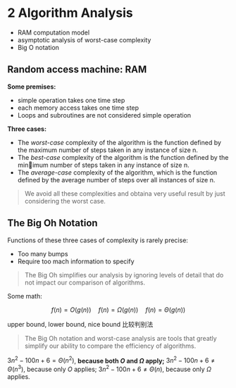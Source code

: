 # 2 Algorithm Analysis

- RAM computation model
- asymptotic analysis of worst-case complexity
- Big O notation

## Random access machine: RAM

**Some premises:**

- simple operation takes one time step
- each memory access takes one time step
- Loops and subroutines are not considered simple operation

**Three cases:**

- The *worst-case* complexity of the algorithm is the function defined by the maximum number of steps taken in any instance of size n.
- The *best-case* complexity of the algorithm is the function defined by the min￾imum number of steps taken in any instance of size n.
- The *average-case* complexity of the algorithm, which is the function defined by the average number of steps over all instances of size n.

> We avoid all these complexities and obtaina very useful result by just considering the worst case.

## The Big Oh Notation

Functions of these three cases of complexity is rarely precise:

- Too many bumps
- Require too mach information to specify

> The Big Oh simplifies our analysis by ignoring levels of detail that do not impact our comparison of algorithms.

Some math:

$$f(n)=O(g(n)) \quad f(n)=\Omega(g(n)) \quad f(n)=\Theta(g(n))$$

upper bound, lower bound, nice bound   比较判别法

> The Big Oh notation and worst-case analysis are tools that greatly simplify our ability to compare the efficiency of algorithms.

$3 n^2-100 n+6=\Theta\left(n^2\right)$, **because both $O$ and $\Omega$ apply;**
$3 n^2-100 n+6 \neq \Theta\left(n^3\right)$, because only $O$ applies;
$3 n^2-100 n+6 \neq \Theta(n)$, because only $\Omega$ applies.
